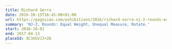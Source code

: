 ```yaml
---
title: Richard Serra
date: 2016-10-15T16:45:00+01:00
url: https://gagosian.com/exhibitions/2016/richard-serra-nj-2-rounds-equal-weight-unequal-measure-rotate/
summary: 'NJ-2, Rounds: Equal Weight, Unequal Measure, Rotate.'
start: 2016-10-01
end: 2017-04-13
placeId: 9C3XGVJJ+2Q
---
```

